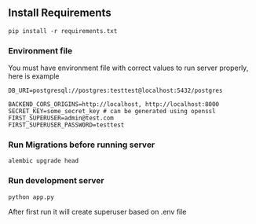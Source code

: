 ## Install Requirements

```shell
pip install -r requirements.txt
```

### Environment file
You must have environment file with correct values to run server properly, here is example

```text
DB_URI=postgresql://postgres:testtest@localhost:5432/postgres

BACKEND_CORS_ORIGINS=http://localhost, http://localhost:8000
SECRET_KEY=some_secret_key # can be generated using openssl
FIRST_SUPERUSER=admin@test.com
FIRST_SUPERUSER_PASSWORD=testtest
```

### Run Migrations before running server

```shell
alembic upgrade head
```


### Run development server
```shell
python app.py
```

After first run it will create superuser based on .env file